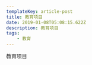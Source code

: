 ```yaml
---
templateKey: article-post
title: 教育项目
date: 2019-01-08T05:08:15.622Z
description: 教育项目
tags:
    - 教育
---
```


教育项目
